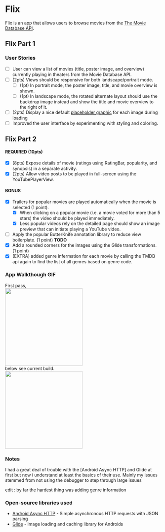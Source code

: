 # Flix
Flix is an app that allows users to browse movies from the [The Movie Database API](http://docs.themoviedb.apiary.io/#).

## Flix Part 1

### User Stories

- [ ] User can view a list of movies (title, poster image, and overview) currently playing in theaters from the Movie Database API.
- [ ] (2pts) Views should be responsive for both landscape/portrait mode.
   - [ ] (1pt) In portrait mode, the poster image, title, and movie overview is shown.
   - [ ] (1pt) In landscape mode, the rotated alternate layout should use the backdrop image instead and show the title and movie overview to the right of it.
- [ ] (2pts) Display a nice default [placeholder graphic](https://guides.codepath.com/android/Displaying-Images-with-the-Glide-Library#advanced-usage) for each image during loading
- [ ] Improved the user interface by experimenting with styling and coloring.

## Flix Part 2

#### REQUIRED (10pts)

- [x] (8pts) Expose details of movie (ratings using RatingBar, popularity, and synopsis) in a separate activity.
- [x] (2pts) Allow video posts to be played in full-screen using the YouTubePlayerView.

#### BONUS

- [x] Trailers for popular movies are played automatically when the movie is selected (1 point).
  - [x] When clicking on a popular movie (i.e. a movie voted for more than 5 stars) the video should be played immediately.
  - [x] Less popular videos rely on the detailed page should show an image preview that can initiate playing a YouTube video. 
- [ ] Apply the popular ButterKnife annotation library to reduce view boilerplate. (1 point) **TODO**
- [x] Add a rounded corners for the images using the Glide transformations. (1 point) 
- [x] (EXTRA) added genre infermation for each movie by calling the TMDB api again to find the list of all genres based on genre code.

### App Walkthough GIF
First pass,<br>
<img src="https://i.imgur.com/R80KFhG.gif" width=250><br>
below see current build.<br>
<img src="https://i.imgur.com/WoiBdz0.gif" width=250><br>

### Notes
I had a great deal of trouble with the [Android Async HTTP] and Glide at first but now i understand at least the basics of their use. Mainly my issues stemmed from not using the debugger to step through large issues 

edit : by far the hardest thing was adding genre information

### Open-source libraries used

- [Android Async HTTP](https://github.com/loopj/android-async-http) - Simple asynchronous HTTP requests with JSON parsing
- [Glide](https://github.com/bumptech/glide) - Image loading and caching library for Androids
